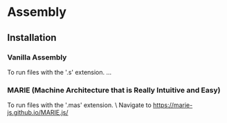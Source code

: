 # Assembly

## Installation

### Vanilla Assembly
To run files with the '.s' extension.
...

### MARIE (Machine Architecture that is Really Intuitive and Easy)
To run files with the '.mas' extension. \\
Navigate to https://marie-js.github.io/MARIE.js/
